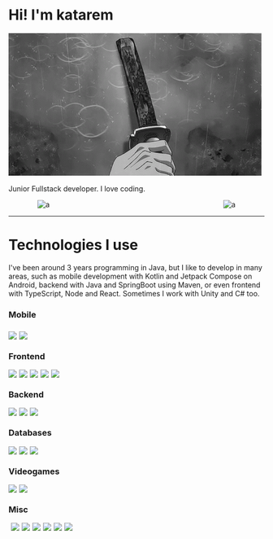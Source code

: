 <!DOCTYPE html>

<html>
<body>
    <h1>Hi! I'm katarem</h1>
    <div style="align: center;">
    <img src="./assets/katana-rain.gif">
    </div>
    <p>Junior Fullstack developer. I love coding.</p>
    <div style="display: flex; align-items: center;">
    <img src="https://github-readme-stats.vercel.app/api?username=katarem&theme=material-palenigh&bg_color=00000000&hide_border=true&hide=issues,contribs,prs&show_icons=true&count_private=true" title="" alt="a" style="display: block; margin: 0 auto; width: 50%;">
    <img src="https://github-readme-stats.vercel.app/api/top-langs?username=katarem&locale=es&hide_title=true&layout=compact&langs_count=6&theme=dracula&hide_border=false&exclude_repo=genshin-api,KatApi" title="" alt="a" style="display: block; margin: 0 auto;">
    </div>
    <hr>
    <h1>Technologies I use</h1>
    <p>I've been around 3 years programming in Java, but I like to develop in many areas, such as mobile development with Kotlin and Jetpack Compose on Android, backend with Java and SpringBoot using Maven, or even frontend with TypeScript, Node and React. Sometimes I work with Unity and C# too.</p>
    <h3>Mobile<h3>
    <div style="display: flex; flex-direction: row;">
        <img src="https://skillicons.dev/icons?i=kotlin">
        <img style="margin-left: 5px;" src="https://skillicons.dev/icons?i=androidstudio">
    </div>
    <h3>Frontend</h3>
    <div style="display: flex; flex-direction: row;">
        <img src="https://skillicons.dev/icons?i=js">
        <img style="margin-left: 5px;" src="https://skillicons.dev/icons?i=ts">
        <img style="margin-left: 5px;" src="https://skillicons.dev/icons?i=css">
        <img style="margin-left: 5px;" src="https://skillicons.dev/icons?i=html">
        <img style="margin-left: 5px;" src="https://skillicons.dev/icons?i=react">
    </div>
    <h3>Backend</h3>
    <div style="display: flex; flex-direction: row;">
        <img src="https://skillicons.dev/icons?i=java">
        <img style="margin-left: 5px;" src="https://skillicons.dev/icons?i=maven">
        <img style="margin-left: 5px;" src="https://skillicons.dev/icons?i=spring">
    </div>
    <h3>Databases</h3>
    <div style="display: flex; flex-direction: row;">
        <img src="https://skillicons.dev/icons?i=mysql">
        <img style="margin-left: 5px;" src="https://skillicons.dev/icons?i=sqlite">
        <img style="margin-left: 5px;" src="https://skillicons.dev/icons?i=mongo">
    </div>
    <h3>Videogames</h3>
    <div style="display: flex; flex-direction: row;">
        <img src="https://skillicons.dev/icons?i=unity">
        <img style="margin-left: 5px;" src="https://skillicons.dev/icons?i=cs">
    </div>
    <h3>Misc</h3>
    <div style="display: flex; flex-direction: row;">
        <img style="margin-left: 5px;" src="https://skillicons.dev/icons?i=git">
        <img style="margin-left: 5px;" src="https://skillicons.dev/icons?i=vscode">
        <img style="margin-left: 5px;" src="https://skillicons.dev/icons?i=visualstudio">
        <img style="margin-left: 5px;" src="https://skillicons.dev/icons?i=idea">
        <img style="margin-left: 5px;" src="https://skillicons.dev/icons?i=linux">
        <img style="margin-left: 5px;" src="https://skillicons.dev/icons?i=windows">
    </div>
</body>
</html>
